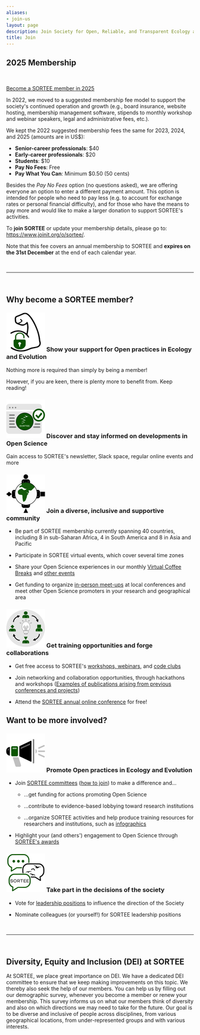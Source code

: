 ```yaml
---
aliases:
- join-us
layout: page
description: Join Society for Open, Reliable, and Transparent Ecology and Evolutionary biology (SORTEE)
title: Join
---
```


## 2025 Membership

 

[Become a SORTEE member in 2025](https://www.joinit.org/o/sortee/)

In 2022, we moved to a suggested membership fee model to support the society's continued operation and growth (e.g., board insurance, website hosting, membership management software, stipends to monthly workshop and webinar speakers, legal and administrative fees, etc.).

We kept the 2022 suggested membership fees the same for 2023, 2024, and 2025 (amounts are in US\$):

-   **Senior-career professionals**: \$40
-   **Early-career professionals**: \$20
-   **Students**: \$10
-   **Pay No Fees**: Free
-   **Pay What You Can**: Minimum \$0.50 (50 cents)

Besides the *Pay No Fees* option (no questions asked), we are offering everyone an option to enter a different payment amount. This option is intended for people who need to pay less (e.g. to account for exchange rates or personal financial difficulty), and for those who have the means to pay more and would like to make a larger donation to support SORTEE's activities.

To **join SORTEE** or update your membership details, please go to: <https://www.joinit.org/o/sortee/>.

Note that this fee covers an annual membership to SORTEE and **expires on the 31st December** at the end of each calendar year.


 

------------------------------------------------------------------------

 

## Why become a SORTEE member?

### ![Support](join-sortee-support.svg) Show your support for Open practices in Ecology and Evolution

Nothing more is required than simply by being a member!

However, if you are keen, there is plenty more to benefit from. Keep reading!

  

### ![Discover](join-sortee-discover.svg) Discover and stay informed on developments in Open Science 

Gain access to SORTEE's newsletter, Slack space, regular online events and more

  

### ![Diverse](join-sortee-diverse.svg) Join a diverse, inclusive and supportive community

-   Be part of SORTEE membership currently spanning 40 countries, including 8 in sub-Saharan Africa, 4 in South America and 8 in Asia and Pacific

-   Participate in SORTEE virtual events, which cover several time zones

-   Share your Open Science experiences in our monthly [Virtual Coffee Breaks](https://www.sortee.org/mixers/) and [other events](https://www.sortee.org/other_events/)

-   Get funding to organize [in-person meet-ups](https://www.sortee.org/meet-ups/) at local conferences and meet other Open Science promoters in your research and geographical area

  

### ![Training](join-sortee-training.svg) Get training opportunities and forge collaborations 

-   Get free access to SORTEE's [workshops, webinars](https://www.sortee.org/other_events/), and [code clubs](https://www.sortee.org/code_club/)

-   Join networking and collaboration opportunities, through hackathons and workshops ([Examples of publications arising from previous conferences and projects](https://sortee.org/outputs/))

-   Attend the [SORTEE annual online conference](https://www.sortee.org/past/) for free!

  
## Want to be more involved?

### ![Support](join-sortee-promote.svg) Promote Open practices in Ecology and Evolution

-   Join [SORTEE committees](https://www.sortee.org/people/) ([how to join](https://www.sortee.org/about/)) to make a difference and...

    -   ...get funding for actions promoting Open Science

    -   \...contribute to evidence-based lobbying toward research institutions

    -   \...organize SORTEE activities and help produce training resources for researchers and institutions, such as [infographics](https://www.sortee.org/infographics/)

-   Highlight your (and others') engagement to Open Science through [SORTEE's awards](https://www.sortee.org/awards/)

  

### ![Decisions](join-sortee-decisions.svg) Take part in the decisions of the society

-   Vote for [leadership positions](https://www.sortee.org/people/) to influence the direction of the Society

-   Nominate colleagues (or yourself!) for SORTEE leadership positions

 

------------------------------------------------------------------------

 


## Diversity, Equity and Inclusion (DEI) at SORTEE

At SORTEE, we place great importance on DEI. We have a dedicated DEI committee to ensure that we keep making improvements on this topic. We thereby also seek the help of our members. You can help us by filling out our demographic survey, whenever you become a member or renew your membership. This survey informs us on what our members think of diversity and also on which directions we may need to take for the future. Our goal is to be diverse and inclusive of people across disciplines, from various geographical locations, from under-represented groups and with various interests.

 
 
